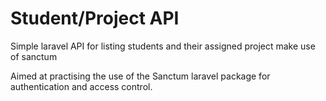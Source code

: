 # Student/Project API

Simple laravel API for listing students and their assigned project make use of sanctum

Aimed at practising the use of the Sanctum laravel package for authentication and access control.
